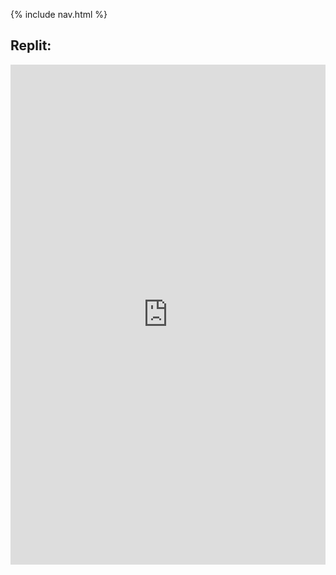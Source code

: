{% include nav.html %}

## Replit: 

<iframe frameborder="0" width="100%" height="800px" src="https://replit.com/@ReemBen1/Menu-Challenges?embed=true">
